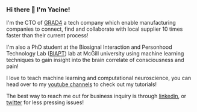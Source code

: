 ### Hi there 👋 I'm Yacine!

I'm the CTO of [GRAD4](https://www.grad4.com/) a tech company which enable manufacturing companies to connect, find and collaborate with local supplier 10 times faster than their current process!

I'm also a PhD student at the Biosignal Interaction and Personhood Technology Lab ([BIAPT](http://www.moraeslab.com/biapt/)) lab at McGill university using machine learning techniques to gain insight into the brain correlate of consciousness and pain!

I love to teach machine learning and computational neuroscience, you can head over to my [youtube channels](https://www.youtube.com/c/codethiscodethat) to check out my tutorials!

The best way to reach me out for business inquiry is through [linkedin](https://www.linkedin.com/in/yacine-mahdid-809425163/), or [twitter](https://twitter.com/CodeThisCodeTh1) for less pressing issues!
<!--
**yacineMahdid/yacineMahdid** is a ✨ _special_ ✨ repository because its `README.md` (this file) appears on your GitHub profile.

Here are some ideas to get you started:

- 🔭 I’m currently working on ...
- 🌱 I’m currently learning ...
- 👯 I’m looking to collaborate on ...
- 🤔 I’m looking for help with ...
- 💬 Ask me about ...
- 📫 How to reach me: ...
-->
